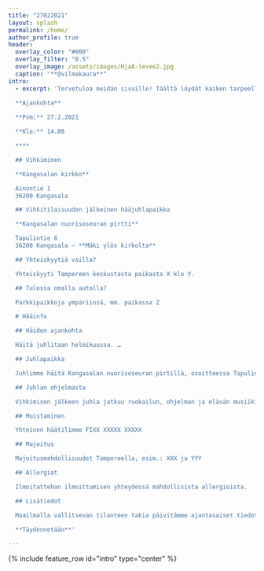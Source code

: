 ```yaml
---
title: "27022021"
layout: splash
permalink: /home/
author_profile: true
header:
  overlay_color: "#000"
  overlay_filter: "0.5"
  overlay_image: /assets/images/HjaA-levee2.jpg
  caption: "**@vilmakaura**"
intro: 
  - excerpt: 'Tervetuloa meidän sivuille! Täältä löydät kaiken tarpeellisen tiedon hääjuhlaamme liittyen.  
  
  **Ajankohta**  

  **Pvm:** 27.2.2021

  **Klo:** 14.00

  ****

  ## Vihkiminen

  **Kangasalan kirkko**

  Ainontie 1  
  36200 Kangasala

  ## Vihkitilaisuuden jälkeinen hääjuhlapaikka

  **Kangasalan nuorisoseuran pirtti**

  Tapulintie 6  
  36200 Kangasala – **Mäki ylös kirkolta**

  ## Yhteiskyytiä vailla?

  Yhteiskyyti Tampereen keskustasta paikasta X klo Y.

  ## Tulossa omalla autolla?

  Parkkipaikkoja ympäriinsä, mm. paikassa Z

  # Hääinfo

  ## Häiden ajankohta

  Häitä juhlitaan helmikuussa. …

  ## Juhlapaikka

  Juhlimme häitä Kangasalan nuorisoseuran pirtillä, osoitteessa Tapulintie 6. Matka kirkolta juhlapaikalle on lyhyt, mutta mäkinen. Juhlapaikalla on rajallisesti paikoitustilaa.

  ## Juhlan ohjelmasta

  Vihkimisen jälkeen juhla jatkuu ruokailun, ohjelman ja elävän musiikin tahdissa. …

  ## Muistaminen

  Yhteinen häätilimme FIXX XXXXX XXXXX

  ## Majoitus

  Majoitusmahdollisuudet Tampereella, esim.: XXX ja YYY

  ## Allergiat

  Ilmoitattehan ilmoittumisen yhteydessä mahdollisista allergioista.

  ## Lisätiedot

  Maailmalla vallitsevan tilanteen takia päivitämme ajantasaiset tiedot hääjuhlastamme tälle sivustolle.

  **Täydennetään**'

---
```


{% include feature_row id="intro" type="center" %}
